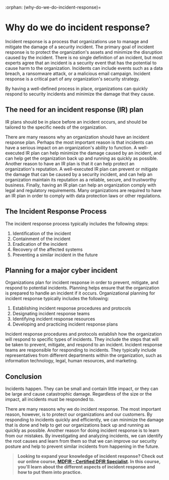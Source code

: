 :orphan:
(why-do-we-do-incident-response)=

# Why do we do incident response?

Incident response is a process that organizations use to manage and mitigate the damage of a security incident. The primary goal of incident response is to protect the organization's assets and minimize the disruption caused by the incident. There is no single definition of an incident, but most experts agree that an incident is a security event that has the potential to cause harm to the organization. Incidents can include events such as a data breach, a ransomware attack, or a malicious email campaign. Incident response is a critical part of any organization's security strategy.

By having a well-defined process in place, organizations can quickly respond to security incidents and minimize the damage that they cause.

## The need for an incident response (IR) plan

IR plans should be in place before an incident occurs, and should be tailored to the specific needs of the organization.

There are many reasons why an organization should have an incident response plan. Perhaps the most important reason is that incidents can have a serious impact on an organization's ability to function. A well-executed IR plan can help minimize the damage caused by an incident, and can help get the organization back up and running as quickly as possible. Another reason to have an IR plan is that it can help protect an organization's reputation. A well-executed IR plan can prevent or mitigate the damage that can be caused by a security incident, and can help an organization maintain its reputation as a reliable, secure, and trustworthy business. Finally, having an IR plan can help an organization comply with legal and regulatory requirements. Many organizations are required to have an IR plan in order to comply with data protection laws or other regulations.

## The Incident Response Process

The incident response process typically includes the following steps:

1. Identification of the incident
2. Containment of the incident
3. Eradication of the incident
4. Recovery of the affected systems
5. Preventing a similar incident in the future

## Planning for a major cyber incident

Organizations plan for incident response in order to prevent, mitigate, and respond to potential incidents. Planning helps ensure that the organization is prepared to handle an incident if it occurs. Organizational planning for incident response typically includes the following:

1. Establishing incident response procedures and protocols
2. Designating incident response teams
3. Identifying incident response resources
4. Developing and practicing incident response plans

Incident response procedures and protocols establish how the organization will respond to specific types of incidents. They include the steps that will be taken to prevent, mitigate, and respond to an incident. Incident response teams are responsible for responding to incidents. They typically include representatives from different departments within the organization, such as information technology, legal, human resources, and marketing.

## Conclusion

Incidents happen. They can be small and contain little impact, or they can be large and cause catastrophic damage. Regardless of the size or the impact, all incidents must be responded to.

There are many reasons why we do incident response. The most important reason, however, is to protect our organizations and our customers. By responding to incidents quickly and efficiently, we can minimize the damage that is done and help to get our organizations back up and running as quickly as possible. Another reason for doing incident response is to learn from our mistakes. By investigating and analyzing incidents, we can identify the root causes and learn from them so that we can improve our security posture and help to prevent similar incidents from happening in the future.

> **Looking to expand your knowledge of incident response? Check out our online course, [MDFIR - Certified DFIR Specialist](https://www.mosse-institute.com/certifications/mdfir-certified-dfir-specialist.html). In this course, you'll learn about the different aspects of incident response and how to put them into practice.**
